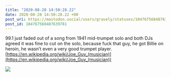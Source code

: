 ```yaml
---
title: "2020-08-28 14:50:28.22"
date: 2020-08-28 14:50:28.22 +00
post_uri: https://mastodon.social/users/gravely/statuses/104767568487639781
post_id: 104767568487639781
---
```

99.1 just faded out of a song from 1941 mid-trumpet solo and both DJs agreed it was fine to cut on the solo, because fuck that guy, he got Billie on heroin, he wasn’t even a very good trumpet player. [https://en.wikipedia.org/wiki/Joe_Guy_(musician)](https://en.wikipedia.org/wiki/Joe_Guy_(musician))


![](/images/104767568427369639.jpg)

